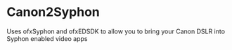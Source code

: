Canon2Syphon
============

Uses ofxSyphon and ofxEDSDK to allow you to bring your Canon DSLR into Syphon enabled video apps

